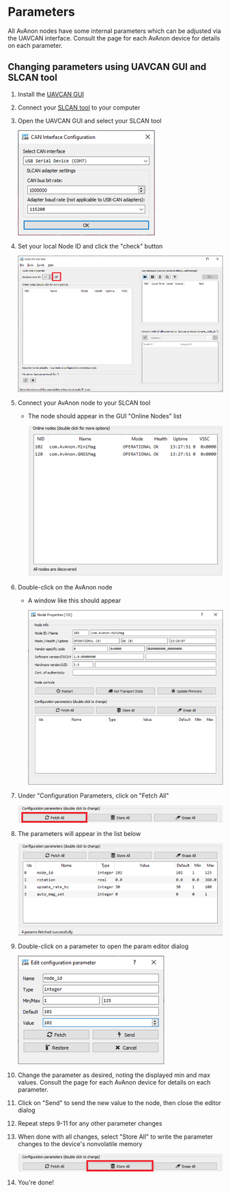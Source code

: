 # Parameters

All AvAnon nodes have some internal parameters which can be adjusted via the UAVCAN interface. Consult the page for each AvAnon device for details on each parameter.

## Changing parameters using UAVCAN GUI and SLCAN tool

1. Install the [UAVCAN GUI](https://github.com/UAVCAN/gui_tool)
2. Connect your [SLCAN tool](https://zubax.com/products/babel) to your computer
3. Open the UAVCAN GUI and select your SLCAN tool

   ![UAVCAN GUI Connection Dialog](../.gitbook/assets/CANGUI_Connect.png)  

4. Set your local Node ID and click the "check" button

   ![UAVCAN GUI Set Local Node ID](../.gitbook/assets/CANGUI_SetNodeID%20%281%29.png)  

5. Connect your AvAnon node to your SLCAN tool
   * The node should appear in the GUI "Online Nodes" list

     ![UAVCAN GUI Node List](../.gitbook/assets/CANGUI_NodeList.png)  
6. Double-click on the AvAnon node
   * A window like this should appear

     ![UAVCAN GUI Node Properties](../.gitbook/assets/CANGUI_NodeProps.png)  
7. Under "Configuration Parameters, click on "Fetch All"

   ![UAVCAN GUI Node Properties](../.gitbook/assets/CANGUI_ConfigControls_FetchAll.png)  

8. The parameters will appear in the list below

   ![UAVCAN GUI Node List](../.gitbook/assets/CANGUI_NodePropsParamsOnly.png)  

9. Double-click on a parameter to open the param editor dialog

   ![UAVCAN GUI Node List](../.gitbook/assets/CANGUI_ParamChange.png)  

10. Change the parameter as desired, noting the displayed min and max values. Consult the page for each AvAnon device for details on each parameter.
11. Click on "Send" to send the new value to the node, then close the editor dialog
12. Repeat steps 9-11 for any other parameter changes
13. When done with all changes, select "Store All" to write the parameter changes to the device's nonvolatile memory

    ![UAVCAN GUI Node List](../.gitbook/assets/CANGUI_ConfigControls_StoreAll.png)  

14. You're done!

